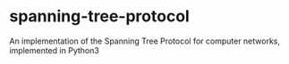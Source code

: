 # spanning-tree-protocol
An implementation of the Spanning Tree Protocol for computer networks, implemented in Python3
